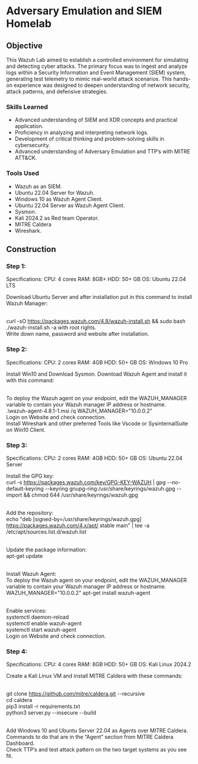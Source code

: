 # Adversary Emulation and SIEM Homelab

## Objective

This Wazuh Lab aimed to establish a controlled environment for simulating and detecting cyber attacks. The primary focus was to ingest and analyze logs within a Security Information and Event Management (SIEM) system, generating test telemetry to mimic real-world attack scenarios. This hands-on experience was designed to deepen understanding of network security, attack patterns, and defensive strategies.

### Skills Learned

- Advanced understanding of SIEM and XDR concepts and practical application.
- Proficiency in analyzing and interpreting network logs.
- Development of critical thinking and problem-solving skills in cybersecurity.
- Advanced understanding of Adversary Emulation and TTP’s with MITRE ATT&CK.

### Tools Used

- Wazuh as an SIEM.
- Ubuntu 22.04 Server for Wazuh.
- Windows 10 as Wazuh Agent Client.
- Ubuntu 22.04 Server as Wazuh Agent Client.
- Sysmon.
- Kali 2024.2 as Red team Operator.
- MITRE Caldera
- Wireshark.
## Construction

### Step 1:
Specifications:
CPU: 4 cores
RAM: 8GB+ 
HDD: 50+ GB
OS: Ubuntu 22.04 LTS

Download Ubuntu Server and after installation put in this command to install Wazuh Manager:

</br>curl -sO https://packages.wazuh.com/4.8/wazuh-install.sh && sudo bash ./wazuh-install.sh -a with root rights.
</br>Write down name, password and website after installation.

### Step 2:
Specifications:
CPU: 2 cores
RAM: 4GB
HDD: 50+ GB
OS: Windows 10 Pro

Install Win10 and Download Sysmon.
Download Wazuh Agent and install it with this command:

</br>To deploy the Wazuh agent on your endpoint, edit the WAZUH_MANAGER variable to contain your Wazuh manager IP address or hostname.
</br>.\wazuh-agent-4.8.1-1.msi /q WAZUH_MANAGER="10.0.0.2"
</br>Login on Website and check connection.
</br>Install Wireshark and other preferred Tools like Vscode or SysinternalSuite on Win10 Client.

### Step 3:
Specifications:
CPU: 2 cores
RAM: 4GB
HDD: 50+ GB
OS: Ubuntu 22.04 Server

Install the GPG key:
</br>curl -s https://packages.wazuh.com/key/GPG-KEY-WAZUH | gpg --no-default-keyring --keyring gnupg-ring:/usr/share/keyrings/wazuh.gpg --import && chmod 644 /usr/share/keyrings/wazuh.gpg

</br>Add the repository:
</br>echo "deb [signed-by=/usr/share/keyrings/wazuh.gpg] https://packages.wazuh.com/4.x/apt/ stable main" | tee -a /etc/apt/sources.list.d/wazuh.list

</br>Update the package information:
</br>apt-get update

</br>Install Wazuh Agent:
</br>To deploy the Wazuh agent on your endpoint, edit the WAZUH_MANAGER variable to contain your Wazuh manager IP address or hostname.
</br>WAZUH_MANAGER="10.0.0.2" apt-get install wazuh-agent

</br>Enable services:
</br>systemctl daemon-reload
</br>systemctl enable wazuh-agent
</br>systemctl start wazuh-agent
</br>Login on Website and check connection.

### Step 4:
Specifications:
CPU: 4 cores
RAM: 8GB
HDD: 50+ GB
OS: Kali Linux 2024.2 

Create a Kali Linux VM and install MITRE Caldera with these commands:

</br>git clone https://github.com/mitre/caldera.git --recursive
</br>cd caldera
</br>pip3 install -r requirements.txt
</br>python3 server.py --insecure --build

</br>Add Windows 10 and Ubuntu Server 22.04 as Agents over MITRE Caldera.
</br>Commands to do that are in the “Agent” section from MITRE Caldera Dashboard. 
</br>Check TTP’s and test attack pattern on the two target systems as you see fit.
